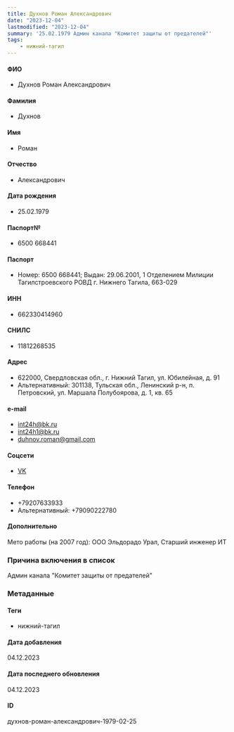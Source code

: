 ```yaml
---
title: Духнов Роман Александрович
date: "2023-12-04"
lastmodified: "2023-12-04"
summary: '25.02.1979 Админ канала "Комитет защиты от предателей"'
tags: 
    - нижний-тагил
---
```

<!--# pp2-->
<!--## Фигурант-->
<!--### Личные данные-->
#### ФИО
- Духнов Роман Александрович
#### Фамилия
- Духнов
#### Имя
- Роман
#### Отчество
- Александрович
#### Дата рождения
- 25.02.1979
#### Паспорт№
- 6500 668441
#### Паспорт
- Номер: 6500 668441; Выдан: 29.06.2001, 1 Отделением Милиции Тагилстроевского РОВД г. Нижнего Тагила, 663-029
#### ИНН
- 662330414960
#### СНИЛС
- 11812268535
#### Адрес
- 622000, Свердловская обл., г. Нижний Тагил, ул. Юбилейная, д. 91
- Альтернативный: 301138, Тульская обл., Ленинский р-н, п. Петровский, ул. Маршала Полубоярова, д. 1, кв. 65
#### e-mail
- int24h@bk.ru
- int24h1@bk.ru
- duhnov.roman@gmail.com
#### Соцсети
- [VK](https://vk.com/duhnov)
#### Телефон
- +79207633933
- Альтернативный: +79090222780
#### Дополнительно
Мето работы (на 2007 год):
ООО Эльдорадо Урал, Старший инженер ИТ
### Причина включения в список
Админ канала "Комитет защиты от предателей"
### Метаданные
#### Теги
- нижний-тагил
#### Дата добавления
04.12.2023
#### Дата последнего обновления
04.12.2023
#### ID
духнов-роман-александрович-1979-02-25
<!--## END;-->
